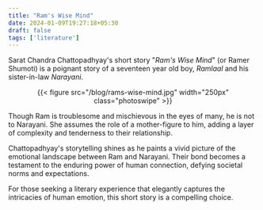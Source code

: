 ```yaml
---
title: "Ram's Wise Mind"
date: 2024-01-09T19:27:18+05:30
draft: false
tags: ['literature']
---
```



Sarat Chandra Chattopadhyay's short story "*Ram's Wise Mind*" (or Ramer Shumoti) is a poignant story of a seventeen year old boy, *Ramlaal* and his sister-in-law *Narayani*. 

<center>
{{< figure src="/blog/rams-wise-mind.jpg" width="250px" class="photoswipe" >}}
</center>

Though Ram is troublesome and mischievous in the eyes of many, he is not to Narayani. She assumes the role of a mother-figure to him, adding a layer of complexity and tenderness to their relationship.

Chattopadhyay's storytelling shines as he paints a vivid picture of the emotional landscape between Ram and Narayani. Their bond becomes a testament to the enduring power of human connection, defying societal norms and expectations.

For those seeking a literary experience that elegantly captures the intricacies of human emotion, this short story is a compelling choice.
